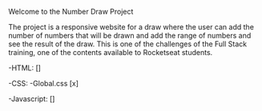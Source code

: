 Welcome to the Number Draw Project

The project is a responsive website for a draw where the user can add the number of numbers that will be drawn and add the range of numbers and see the result of the draw.
This is one of the challenges of the Full Stack training, one of the contents available to Rocketseat students.

-HTML: []

-CSS:
-Global.css [x]

-Javascript: []
